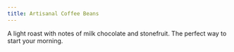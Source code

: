 ```yaml
---
title: Artisanal Coffee Beans
---
```


A light roast with notes of milk chocolate and stonefruit. The perfect way to start your morning.
